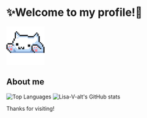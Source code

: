 # ✨Welcome to my profile!🐌

<img src="https://github.com/Lisa-V-alt/Lisa-V-alt/blob/main/catgif.gif" width="100" alt="Cat GIF">

## About me

![Top Languages](https://github-readme-stats.vercel.app/api/top-langs/?username=Lisa-V-alt&layout=compact&theme=cobalt&langs_count=20)
![Lisa-V-alt's GitHub stats](https://github-readme-stats.vercel.app/api?username=Lisa-V-alt&theme=cobalt&hide=stars,prs,issues,contribs)

Thanks for visiting!
